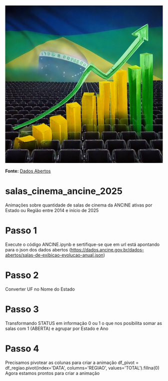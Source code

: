 ![Mudança de número de salas ativas no Brasil ao longo dos anos](ancine_salas_cinema.jpg)

**Fonte:**
[Dados Abertos](https://dados.ancine.gov.br/dados-abertos/salas-de-exibicao-evolucao-anual.json)

# salas_cinema_ancine_2025
Animações sobre quantidade de salas de cinema da ANCINE ativas por Estado ou Região entre 2014 e início de 2025

# Passo 1
Execute o código ANCINE.ipynb e sertifique-se que em url está apontando para o json dos dados abertos (https://dados.ancine.gov.br/dados-abertos/salas-de-exibicao-evolucao-anual.json)

# Passo 2 
Converter UF no Nome do Estado

# Passo 3
Transformando STATUS em informação 0 ou 1 o que nos posibilita somar as salas com 1 (ABERTA) e agrupar por Estado e Ano

# Passo 4
Precisamos pivotear as colunas para criar a animação 
df_pivot = df_regiao.pivot(index='DATA', columns='REGIAO', values='TOTAL').fillna(0)
Agora estamos prontos para criar a animação




